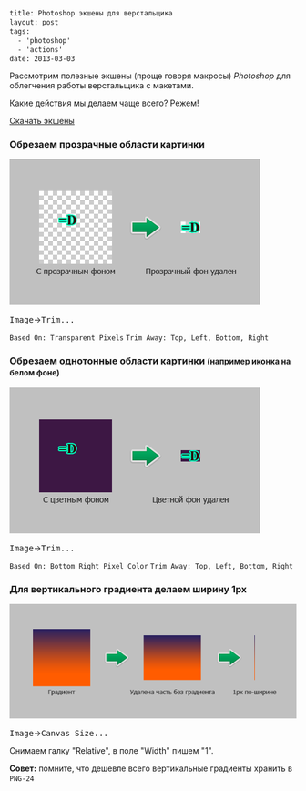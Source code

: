 ```
title: Photoshop экшены для верстальщика
layout: post
tags:
  - 'photoshop'
  - 'actions'
date: 2013-03-03
```

Рассмотрим полезные экшены (проще говоря макросы) *Photoshop* для облегчения работы верстальщика с макетами.

Какие действия мы делаем чаще всего? Режем!

[Скачать экшены](http://yadi.sk/d/Zf1e4V5y30B_x)



### Обрезаем прозрачные области картинки

![Подготовка картинки с прозрачным фоном](/images/photoshop-actions/photoshop-actions__action-1.png)

<kbd>Image</kbd>→<kbd>Trim...</kbd>

`Based On: Transparent Pixels`
`Trim Away: Top, Left, Bottom, Right`



### Обрезаем однотонные области картинки <small>(например иконка на белом фоне)</small>

![Подготовка картинки с цветным фоном](/images/photoshop-actions/photoshop-actions__action-2.png)

<kbd>Image</kbd>→<kbd>Trim...</kbd>

`Based On: Bottom Right Pixel Color`
`Trim Away: Top, Left, Bottom, Right`



### Для вертикального градиента делаем ширину 1px

![Подготовка градиента](/images/photoshop-actions/photoshop-actions__action-3.png)

<kbd>Image</kbd>→<kbd>Canvas Size...</kbd>

Снимаем галку "Relative", в поле "Width" пишем "1".

<p class="special">
<strong>Совет:</strong> помните, что дешевле всего вертикальные градиенты хранить в <code>PNG-24</code>
</p>
